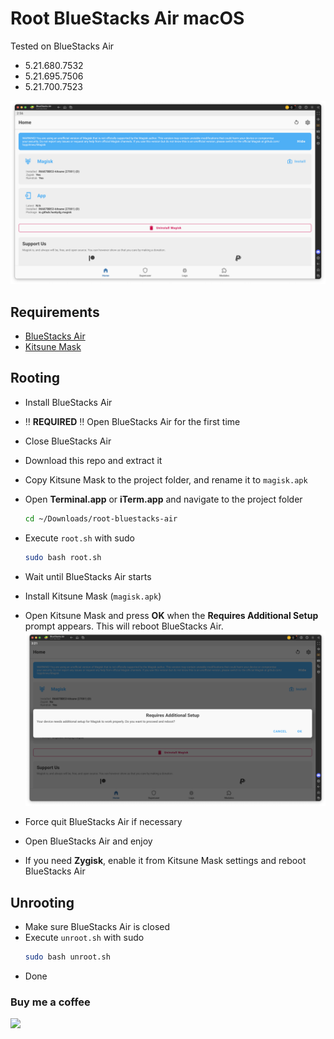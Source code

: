 Root BlueStacks Air macOS
================

Tested on BlueStacks Air
- 5.21.680.7532
- 5.21.695.7506
- 5.21.700.7523


![Screenshot](bluestacks-air-root-magisk.png)



## Requirements
- [BlueStacks Air](https://www.bluestacks.com/mac)
- [Kitsune Mask](https://huskydg.github.io/magisk-files/)



## Rooting
- Install BlueStacks Air
- ‼️ **REQUIRED** ‼️ Open BlueStacks Air for the first time
- Close BlueStacks Air
- Download this repo and extract it
- Copy Kitsune Mask to the project folder, and rename it to `magisk.apk`
- Open **Terminal.app** or **iTerm.app** and navigate to the project folder
  ```bash
  cd ~/Downloads/root-bluestacks-air
  ```
- Execute `root.sh` with sudo
  ```bash
  sudo bash root.sh
  ```
- Wait until BlueStacks Air starts
- Install Kitsune Mask (`magisk.apk`)
- Open Kitsune Mask and press **OK** when the **Requires Additional Setup** prompt appears. This will reboot BlueStacks Air.
![magisk-additional-setup](magisk-additional-setup.png)

- Force quit BlueStacks Air if necessary
- Open BlueStacks Air and enjoy
- If you need **Zygisk**, enable it from Kitsune Mask settings and reboot BlueStacks Air



## Unrooting
- Make sure BlueStacks Air is closed
- Execute `unroot.sh` with sudo
  ```bash
  sudo bash unroot.sh
  ```
- Done



### Buy me a coffee
[![](https://www.paypalobjects.com/en_US/i/btn/btn_donateCC_LG.gif)](https://paypal.me/hanreev)
